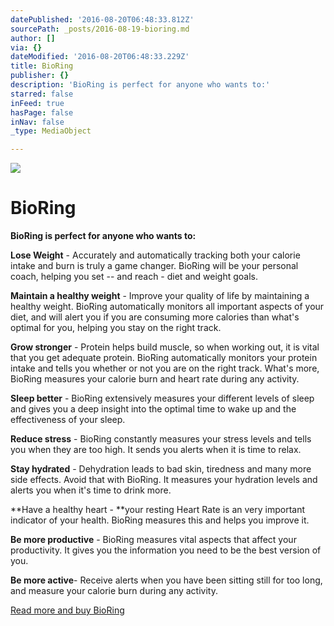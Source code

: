 ```yaml
---
datePublished: '2016-08-20T06:48:33.812Z'
sourcePath: _posts/2016-08-19-bioring.md
author: []
via: {}
dateModified: '2016-08-20T06:48:33.229Z'
title: BioRing
publisher: {}
description: 'BioRing is perfect for anyone who wants to:'
starred: false
inFeed: true
hasPage: false
inNav: false
_type: MediaObject

---
```

![](https://the-grid-user-content.s3-us-west-2.amazonaws.com/211b3e81-d414-441d-b7b2-2f7c1f6f3749.jpg)

# BioRing

**BioRing is perfect for anyone who wants to:**

**Lose Weight** - Accurately and automatically tracking both your calorie intake and burn is truly a game changer. BioRing will be your personal coach, helping you set -- and reach - diet and weight goals.

**Maintain a healthy weight** - Improve your quality of life by maintaining a healthy weight. BioRing automatically monitors all important aspects of your diet, and will alert you if you are consuming more calories than what's optimal for you, helping you stay on the right track.

**Grow stronger** - Protein helps build muscle, so when working out, it is vital that you get adequate protein. BioRing automatically monitors your protein intake and tells you whether or not you are on the right track. What's more, BioRing measures your calorie burn and heart rate during any activity.

**Sleep better** - BioRing extensively measures your different levels of sleep and gives you a deep insight into the optimal time to wake up and the effectiveness of your sleep.

**Reduce stress** - BioRing constantly measures your stress levels and tells you when they are too high. It sends you alerts when it is time to relax.

**Stay hydrated** - Dehydration leads to bad skin, tiredness and many more side effects. Avoid that with BioRing. It measures your hydration levels and alerts you when it's time to drink more.

**Have a healthy heart - **your resting Heart Rate is an very important indicator of your health. BioRing measures this and helps you improve it.

**Be more productive** - BioRing measures vital aspects that affect your productivity. It gives you the information you need to be the best version of you.

**Be more active**- Receive alerts when you have been sitting still for too long, and measure your calorie burn during any activity.

[Read more and buy BioRing][0]

[0]: https://igg.me/at/bioring/x/2034284 "Buy BioRing"